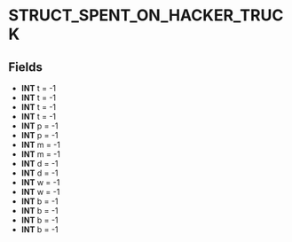 # STRUCT_SPENT_ON_HACKER_TRUCK

## Fields
* **INT** t = -1
* **INT** t = -1
* **INT** t = -1
* **INT** t = -1
* **INT** p = -1
* **INT** p = -1
* **INT** m = -1
* **INT** m = -1
* **INT** d = -1
* **INT** d = -1
* **INT** w = -1
* **INT** w = -1
* **INT** b = -1
* **INT** b = -1
* **INT** b = -1
* **INT** b = -1